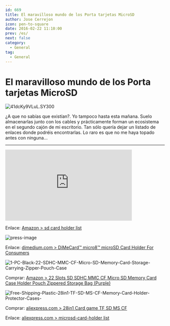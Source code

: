 ```yaml
---
id: 669
title: El maravilloso mundo de los Porta tarjetas MicroSD
author: Jose Cerrejon
icon: pen-to-square
date: 2016-02-22 11:10:00
prev: /es/
next: false
category:
  - General
tag:
  - General
---
```


# El maravilloso mundo de los Porta tarjetas MicroSD

![41dcKy9VLuL._SY300_](/images/2016/02/41dcKy9VLuL._SY300_.png)

¿A que no sabías que existían?. Yo tampoco hasta esta mañana. Suelo almacenarlas junto con los cables y prácticamente forman un ecosistema en el segundo cajón de mi escritorio. Tan sólo quería dejar un listado de enlaces donde podréis encontrarlas. Lo raro es que no me haya topado antes con ninguna...

- - -
<iframe width="400" height="225" src="https://www.youtube.com/embed/4Up-QRcQUVM?rel=0&amp;showinfo=0" frameborder="0" allowfullscreen></iframe>

Enlace: [Amazon > sd card holder list ](http://www.amazon.com/s/ref=nb_sb_noss_2?url=search-alias%3Daps&field-keywords=sd+card+holder)

![press-image](/images/2016/02/press-image.png)

Enlace: [dimedium.com > DiMeCard™ micro8™ microSD Card Holder For Consumers](http://dimedium.com/dimecard-micro8-microsd-card-holder-for-consumers/)

![1-PC-Black-22-SDHC-MMC-CF-Micro-SD-Memory-Card-Storage-Carrying-Zipper-Pouch-Case](/images/2016/02/1-PC-Black-22-SDHC-MMC-CF-Micro-SD-Memory-Card-Storage-Carrying-Zipper-Pouch-Case.png)

Comprar: [Amazon > 22 Slots SD SDHC MMC CF Micro SD Memory Card Case Holder Pouch Zippered Storage Bag (Purple)](http://www.amazon.com/Memory-Holder-Zippered-Storage-Purple/dp/B01AFQCC3Q/ref=sr_1_8?s=electronics&ie=UTF8&qid=1456135330&sr=1-8&keywords=sd+card+holder)

![Free-Shipping-Plastic-28in1-TF-SD-MS-CF-Memory-Card-Holder-Protector-Cases-](/images/2016/02/Free-Shipping-Plastic-28in1-TF-SD-MS-CF-Memory-Card-Holder-Protector-Cases-.png)


Comprar: [aliexpress.com > 28in1 Card game TF SD MS CF](http://aliexpress.com/item/Free-Shipping-Plastic-28in1-TF-SD-MS-CF-Memory-Card-Holder-Protector-Cases/32603290359.html)

Enlace: [aliexpress.com > microsd-card-holder list](http://www.aliexpress.com/popular/microsd-card-holder.html)
